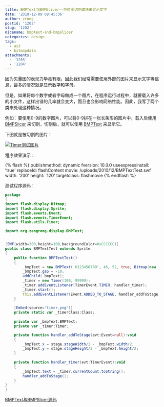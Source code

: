 ```yaml
---
title: BMPText与BMPSlicer——将位图切割成块来显示文字
date: '2010-12-09 09:45:36'
author: zrong
postid: '1202'
slug: '1202'
nicename: bmptext-and-bmpslicer
categories: design
tags:
  - as3
  - bitmapdata
attachments:
  - '1203'
  - '1204'
---
```


因为矢量图的表现力毕竟有限，因此我们经常需要使用外部的图片来显示文字等信息，最多的情况就是显示数字和字母。

但是，如果将每个数字或者字母做成一个图片，在程序运行过程中，就要载入许多的小文件，这样出错的几率就会变大，而且也会影响网络性能。因此，我写了两个类来处理这种情况。

例如：要使用0-9的数字图片，可以将0-9拼在一张长条形的图片中，载入后使用 [BMPSlicer][2] 来切割，切割后，就可以使用 [BMPText][3] 来显示它。

下图就是被切割的图片：

[![Timer测试图片](/uploads/2010/12/timer.png "timer")](/uploads/2010/12/timer.png)<!--more-->

程序效果演示：  

{% flash %}
publishmethod: dynamic
fversion: 10.0.0
useexpressinstall: 'true'
replaceId: flashContent
movie: /uploads/2010/12/BMPTextTest.swf
width: '200'
height: '120'
targetclass: flashmovie
{% endflash %}

测试程序源码：

``` actionscript
package
{
import flash.display.Bitmap;
import flash.display.Sprite;
import flash.events.Event;
import flash.events.TimerEvent;
import flash.utils.Timer;

import org.zengrong.display.BMPText;


[SWF(width=200,height=100,backgroundColor=0xCCCCCC)]
public class BMPTextTest extends Sprite
{
    public function BMPTextTest()
    {
        _bmpText = new BMPText('0123456789', 46, 52, true, Bitmap(new _timerClass()).bitmapData);
        _bmpText.gap = -10;
        addChild(_bmpText);
        _timer = new Timer(100, 99999);
        _timer.addEventListener(TimerEvent.TIMER, handler_timer);
        _timer.start();
        this.addEventListener(Event.ADDED_TO_STAGE, handler_addToStage);
    }
    
    [Embed(source="timer.png")]
    private static var _timerClass:Class;
    
    private var _bmpText:BMPText;
    private var _timer:Timer;

    private function handler_addToStage(evt:Event=null):void
    {
        _bmpText.x = stage.stageWidth/2 - _bmpText.width/2;
        _bmpText.y = stage.stageHeight/2 - _bmpText.height/2;
    }
    
    private function handler_timer(evt:TimerEvent):void
    {
        _bmpText.text = _timer.currentCount.toString();
        handler_addToStage();
    }
}
}
```

[BMPText与BMPSlicer源码][1]

[1]: https://github.com/zrong/as3/tree/master/src/org/zengrong/display/bmp
[2]: https://github.com/zrong/as3/blob/master/src/org/zengrong/display/bmp/BMPSlicer.as
[3]: https://github.com/zrong/as3/blob/master/src/org/zengrong/display/bmp/BMPText.as
